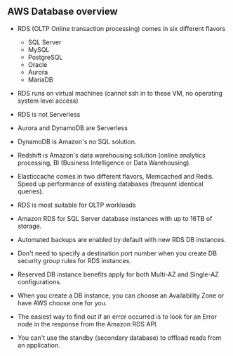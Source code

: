## AWS Database overview

- RDS (OLTP Online transaction processing) comes in six different flavors

  - SQL Server
  - MySQL
  - PostgreSQL
  - Oracle
  - Aurora
  - MariaDB

- RDS runs on virtual machines (cannot ssh in to these VM, no operating system level access)

- RDS is not Serverless

- Aurora and DynamoDB are Serverless

- DynamoDB is Amazon's no SQL solution.

- Redshift is Amazon's data warehousing solution (online analytics processing, BI (Business Intelligence or Data Warehousing).

- Elasticcache comes in two different flavors, Memcached and Redis. Speed up performance of existing databases (frequent identical queries).

- RDS is most suitable for OLTP workloads

- Amazon RDS for SQL Server database instances with up to 16TB of storage.

- Automated backups are enabled by default with new RDS DB instances.

- Don't need to specify a destination port number when you create DB security group rules for RDS instances.

- Reserved DB instance benefits apply for both Multi-AZ and Single-AZ configurations.

- When you create a DB instance, you can choose an Availability Zone or have AWS choose one for you.

- The easiest way to find out if an error occurred is to look for an Error node in the response from the Amazon RDS API.

- You can't use the standby (secondary database) to offload reads from an application.
